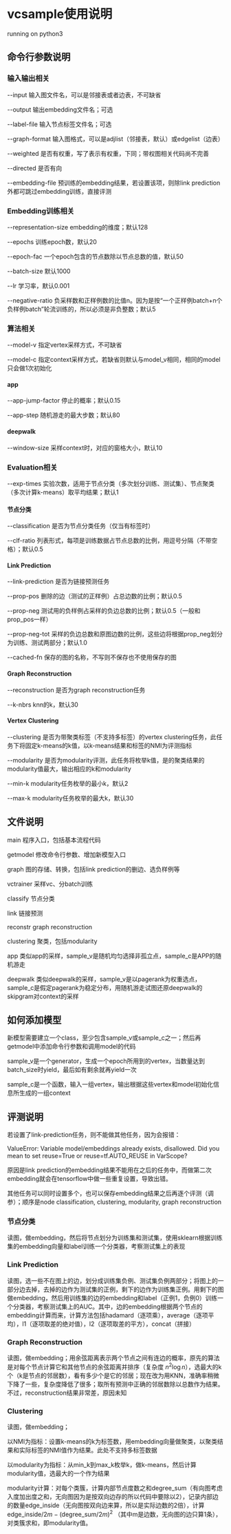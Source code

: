 # vcsample使用说明

running on python3

## 命令行参数说明

### 输入输出相关

--input 输入图文件名，可以是邻接表或者边表，不可缺省

--output 输出embedding文件名；可选

--label-file 输入节点标签文件名；可选

--graph-format 输入图格式，可以是adjlist（邻接表，默认）或edgelist（边表）

--weighted 是否有权重，写了表示有权重，下同；带权图相关代码尚不完善

--directed 是否有向

--embedding-file 预训练的embedding结果，若设置该项，则除link prediction外都可跳过embedding训练，直接评测

### Embedding训练相关

--representation-size embedding的维度；默认128

--epochs 训练epoch数，默认20

--epoch-fac 一个epoch包含的节点数除以节点总数的值，默认50

--batch-size 默认1000

--lr 学习率，默认0.001

--negative-ratio 负采样数和正样例数的比值n。因为是按“一个正样例batch+n个负样例batch”轮流训练的，所以必须是非负整数；默认5

### 算法相关

--model-v 指定vertex采样方式，不可缺省

--model-c 指定context采样方式，若缺省则默认与model_v相同，相同的model只会做1次初始化

#### app

--app-jump-factor 停止的概率；默认0.15

--app-step 随机游走的最大步数；默认80

#### deepwalk

--window-size 采样context时，对应的窗格大小，默认10

### Evaluation相关

--exp-times 实验次数，适用于节点分类（多次划分训练、测试集）、节点聚类（多次计算k-means）取平均结果；默认1

#### 节点分类

--classification 是否为节点分类任务（仅当有标签时）

--clf-ratio 列表形式，每项是训练数据占节点总数的比例，用逗号分隔（不带空格）；默认0.5

#### Link Prediction

--link-prediction 是否为链接预测任务

--prop-pos 删除的边（测试的正样例）占总边数的比例；默认0.5

--prop-neg 测试用的负样例占采样的负边总数的比例；默认0.5（一般和prop_pos一样）

--prop-neg-tot 采样的负边总数和原图边数的比例，这些边将根据prop_neg划分为训练、测试两部分；默认1.0

--cached-fn 保存的图的名称，不写则不保存也不使用保存的图

#### Graph Reconstruction

--reconstruction 是否为graph reconstruction任务

--k-nbrs knn的k，默认30

#### Vertex Clustering

--clustering 是否为带聚类标签（不支持多标签）的vertex clustering任务，此任务下将固定k-means的k值，以k-means结果和标签的NMI为评测指标

--modularity 是否为modularity评测，此任务将枚举k值，是的聚类结果的modularity值最大，输出相应的k和modularity

--min-k modularity任务枚举的最小k，默认2

--max-k modularity任务枚举的最大k，默认30

## 文件说明

main 程序入口，包括基本流程代码

getmodel 修改命令行参数、增加新模型入口

graph 图的存储、转换，包括link prediction的删边、选负样例等

vctrainer 采样vc、分batch训练

classify 节点分类

link 链接预测

reconstr graph reconstruction

clustering 聚类，包括modularity

app 类似app的采样，sample_v是随机均匀选择非孤立点，sample_c是APP的随机游走

deepwalk 类似deepwalk的采样，sample_v是以pagerank为权重选点，sample_c是假定pagerank为稳定分布，用随机游走试图还原deepwalk的skipgram对context的采样

## 如何添加模型

新模型需要建立一个class，至少包含sample_v或sample_c之一；然后再getmodel中添加命令行参数和调用model的代码

sample_v是一个generator，生成一个epoch所用到的vertex，当数量达到batch_size时yield，最后如有剩余就再yield一次

sample_c是一个函数，输入一组vertex，输出根据这些vertex和model初始化信息所生成的一组context

## 评测说明

若设置了link-prediction任务，则不能做其他任务，因为会报错：

ValueError: Variable model/embeddings already exists, disallowed. Did you mean to set reuse=True or reuse=tf.AUTO_REUSE in VarScope?

原因是link prediction的embedding结果不能用在之后的任务中，而做第二次embedding就会在tensorflow中做一些重复设置，导致出错。

其他任务可以同时设置多个，也可以保存embedding结果之后再逐个评测（调参）；顺序是node classification, clustering, modularity, graph reconstruction

### 节点分类

读图，做embedding，然后将节点划分为训练集和测试集，使用sklearn根据训练集的embedding向量和label训练一个分类器，考察测试集上的表现

### Link Prediction

读图，选一些不在图上的边，划分成训练集负例、测试集负例两部分；将图上的一部分边去掉，去掉的边作为测试集的正例，剩下的边作为训练集正例。用剩下的图做embedding，然后用训练集的边的embedding和label（正例1，负例0）训练一个分类器，考察测试集上的AUC。其中，边的embedding根据两个节点的embedding计算而来，计算方法包括hadamard（逐项乘），average（逐项平均），l1（逐项取差的绝对值），l2（逐项取差的平方），concat（拼接）

### Graph Reconstruction

读图，做embedding；用余弦距离表示两个节点之间有连边的概率，原先的算法是对每个节点计算它和其他节点的余弦距离并排序（复杂度 $n^2\log n$），选最大的k个（k是节点的邻居数），看有多少个是它的邻居；现在改为用KNN，准确率稍微下降了一些，复杂度降低了很多；取所有预测中正确的邻居数除以总数作为结果。不过，reconstruction结果非常差，原因未知

### Clustering

读图，做embedding；

以NMI为指标：设置k-means的k为标签数，用embedding向量做聚类，以聚类结果和实际标签的NMI值作为结果。此处不支持多标签数据

以modularity为指标：从min_k到max_k枚举k，做k-means，然后计算modularity值，选最大的一个作为结果

modularity计算：对每个类簇，计算内部节点度数之和degree_sum（有向图考虑入度加出度之和，无向图因为是按双向边存的所以代码中要除以2），记录内部边的数量edge_inside（无向图按双向边来算，所以是实际边数的2倍），计算 $\text{edge_inside}/2m - (\text{degree_sum}/2m)^2$ （其中m是边数，无向图的边只算1条），对类簇求和，即modularity值。